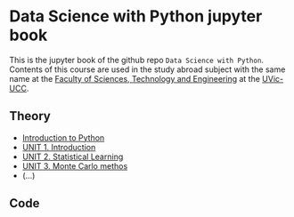 # Data Science with Python jupyter book

This is the jupyter book of the github repo `Data Science with Python`. Contents of this course are used in the study abroad subject with the same name at the [Faculty of Sciences, Technology and Engineering](https://mon.uvic.cat/fcte/) at the [UVic-UCC](https://www.uvic.cat).

## Theory

* [Introduction to Python](LaTeX/PYT_intro.pdf)
* [UNIT 1. Introduction](LaTeX/UNIT1-Introduction.pdf)
* [UNIT 2. Statistical Learning](LaTeX/UNIT2-Statistical-Learning.pdf)
* [UNIT 3. Monte Carlo methos](LaTeX/UNIT3-MC-Methods.pdf)
* (...)


## Code

```{tableofcontents}
```

